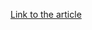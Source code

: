 [Link to the article](https://zscaler.com/blogs/security-research/introducing-devopt-multifunctional-backdoor-arsenal)
